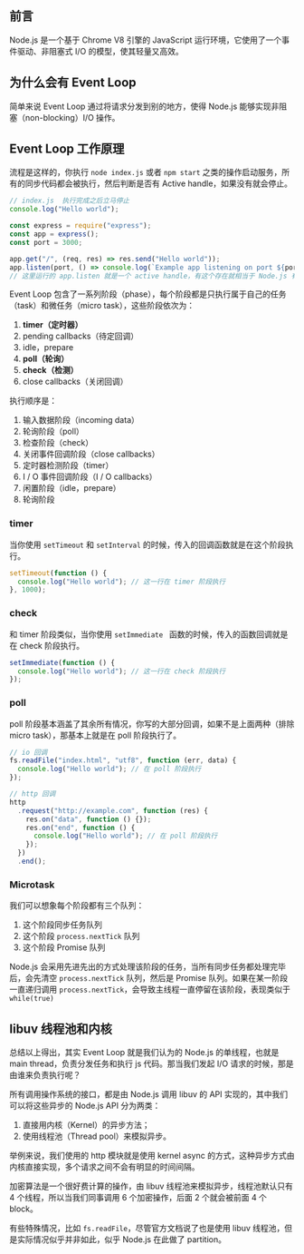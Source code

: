 ## 前言

Node.js 是一个基于 Chrome V8 引擎的 JavaScript 运行环境，它使用了一个事件驱动、非阻塞式 I/O 的模型，使其轻量又高效。

## 为什么会有 Event Loop

简单来说 Event Loop 通过将请求分发到别的地方，使得 Node.js 能够实现非阻塞（non-blocking）I/O 操作。

## Event Loop 工作原理

流程是这样的，你执行 `node index.js` 或者 `npm start` 之类的操作启动服务，所有的同步代码都会被执行，然后判断是否有 Active handle，如果没有就会停止。

```javascript
// index.js  执行完成之后立马停止
console.log("Hello world");

const express = require("express");
const app = express();
const port = 3000;

app.get("/", (req, res) => res.send("Hello world"));
app.listen(port, () => console.log(`Example app listening on port ${port}!`));
// 这里运行的 app.listen 就是一个 active handle，有这个存在就相当于 Node.js 有理由继续运行下去，这样我们就进入了 Event Loop
```

Event Loop 包含了一系列阶段（phase），每个阶段都是只执行属于自己的任务（task）和微任务（micro task），这些阶段依次为：

1.  **timer（定时器）**
2.  pending callbacks（待定回调）
3.  idle，prepare
4.  **poll（轮询）**
5.  **check（检测）**
6.  close callbacks（关闭回调）

执行顺序是：

1.  输入数据阶段（incoming data）
2.  轮询阶段（poll）
3.  检查阶段（check）
4.  关闭事件回调阶段（close callbacks）
5.  定时器检测阶段（timer）
6.  I / O 事件回调阶段（I / O callbacks）
7.  闲置阶段（idle，prepare）
8.  轮询阶段

### timer

当你使用 `setTimeout` 和 `setInterval` 的时候，传入的回调函数就是在这个阶段执行。

```js
setTimeout(function () {
  console.log("Hello world"); // 这一行在 timer 阶段执行
}, 1000);
```

### check

和 timer 阶段类似，当你使用 `setImmediate ` 函数的时候，传入的函数回调就是在 check 阶段执行。

```js
setImmediate(function () {
  console.log("Hello world"); // 这一行在 check 阶段执行
});
```

### poll

poll 阶段基本涵盖了其余所有情况，你写的大部分回调，如果不是上面两种（排除 micro task），那基本上就是在 poll 阶段执行了。

```js
// io 回调
fs.readFile("index.html", "utf8", function (err, data) {
  console.log("Hello world"); // 在 poll 阶段执行
});

// http 回调
http
  .request("http://example.com", function (res) {
    res.on("data", function () {});
    res.on("end", function () {
      console.log("Hello world"); // 在 poll 阶段执行
    });
  })
  .end();
```

### Microtask

我们可以想象每个阶段都有三个队列：

1.  这个阶段同步任务队列
2.  这个阶段 `process.nextTick` 队列
3.  这个阶段 Promise 队列

Node.js 会采用先进先出的方式处理该阶段的任务，当所有同步任务都处理完毕后，会先清空 `process.nextTick` 队列，然后是 Promise 队列。如果在某一阶段一直递归调用 `process.nextTick`，会导致主线程一直停留在该阶段，表现类似于`while(true)`

## libuv 线程池和内核

总结以上得出，其实 Event Loop 就是我们认为的 Node.js 的单线程，也就是 main thread，负责分发任务和执行 js 代码。那当我们发起 I/O 请求的时候，那是由谁来负责执行呢？

所有调用操作系统的接口，都是由 Node.js 调用 libuv 的 API 实现的，其中我们可以将这些异步的 Node.js API 分为两类：

1.  直接用内核（Kernel）的异步方法；
2.  使用线程池（Thread pool）来模拟异步。

举例来说，我们使用的 http 模块就是使用 kernel async 的方式，这种异步方式由内核直接实现，多个请求之间不会有明显的时间间隔。

加密算法是一个很好费计算的操作，由 libuv 线程池来模拟异步，线程池默认只有 4 个线程，所以当我们同事调用 6 个加密操作，后面 2 个就会被前面 4 个 block。

有些特殊情况，比如 `fs.readFile`，尽管官方文档说了也是使用 libuv 线程池，但是实际情况似乎并非如此，似乎 Node.js 在此做了 partition。
